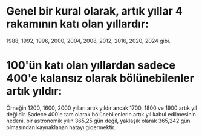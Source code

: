 # Genel bir kural olarak, artık yıllar 4 rakamının katı olan yıllardır:
1988, 1992, 1996, 2000, 2004, 2008, 2012, 2016, 2020, 2024 gibi.
# 100'ün katı olan yıllardan sadece 400'e kalansız olarak bölünebilenler artık yıldır:


Örneğin 1200, 1600, 2000 yılları artık yıldır ancak 1700, 1800 ve 1900 artık yıl değildir.
Sadece 400'e tam olarak bölünebilenlerin artık yıl kabul edilmesinin nedeni, 
bir astronomik yılın 365,25 gün değil, yaklaşık olarak 365,242 gün olmasından kaynaklanan hatayı gidermektir.